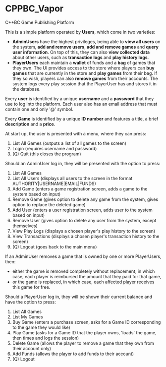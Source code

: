 # CPPBC_Vapor
C++BC Game Publishing Platform

This is a simple platform operated by <b>Users</b>, which come in two varieties:
<ul>
  <li><b>AdminUsers</b> have the highest privileges, being able to <b>view all users</b> on the system, <b>add and remove users</b>, <b>add and remove games</b> and <b>query user information</b>. On top of this, they can also <b>view collected data</b> about other users, such as <b>transaction logs</b> and <b>play history logs</b>.</li>
 
<li><b>PlayerUsers</b> each maintain a <b>wallet</b> of funds and a <b>bag</b> of games that they own. The UI provides access to the store where players can <b>buy games</b> that are currently in the store and <b>play games</b> from their bag. If they so wish, players can also <b>remove games</b> from their accounts. The system logs every play session that the PlayerUser has and stores it in the database.</li>
</ul>

Every <b>user</b> is identified by a unique <b>username</b> and a <b>password</b> that they use to log into the platform. Each user also has an email address that must contain one and only '@' symbol.

Every <b>Game</b> is identified by a unique <b>ID number</b> and features a </b>title</b>, a brief <b>description</b> and a <b>price</b>. 

At start up, the user is presented with a menu, where they can press:
1. List All Games (outputs a list of all games to the screen)
2. Login (requires username and password)
3. (Q) Quit (this closes the program)

Should an AdminUser log in, they will be presented with the option to press:
1. List All Games 
2. List All Users (displays all users to the screen in the format AUTHORITY|USERNAME|EMAIL|FUNDS)
3. Add Game (enters a game registration screen, adds a game to the system based on input)
4. Remove Game (gives option to delete any game from the system, gives option to replace the deleted game)
5. Add User (enters a user registration screen, adds user to the system based on input)
6. Remove User (gives option to delete any user from the system, except themselves)
7. View Play Logs (displays a chosen player's play history to the screen)
8. View Transactions (displays a chosen player's transaction history to the screen)
9. (Q) Logout (goes back to the main menu)

If an AdminUser removes a game that is owned by one or more PlayerUsers, then:
<ul>
  <li>either the game is removed completely without replacement, in which case, each player is reimbursed the amount that they paid for that game,</li>
  <li>or the game is replaced, in which case, each affected player receives this game for free.</li>
</ul>

Should a PlayerUser log in, they will be shown their current balance and have the option to press:
1. List All Games
2. List My Games
3. Buy Game (enters a purchase screen, asks for a Game ID corresponding to the game they would like)
4. Play Game (asks for a Game ID that the player owns, 'loads' the game, then times and logs the session)
5. Delete Game (allows the player to remove a game that they own from their account only)
6. Add Funds (allows the player to add funds to their account)
7. (Q) Logout
